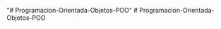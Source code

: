 "# Programacion-Orientada-Objetos-POO" 
#   P r o g r a m a c i o n - O r i e n t a d a - O b j e t o s - P O O  
 